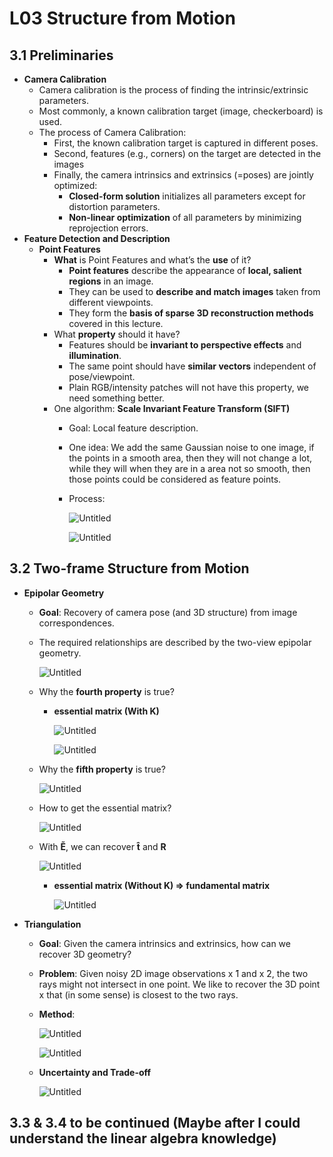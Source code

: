 # L03 Structure from Motion

## 3.1 Preliminaries

- **Camera Calibration**
    - Camera calibration is the process of finding the intrinsic/extrinsic parameters.
    - Most commonly, a known calibration target (image, checkerboard) is used.
    - The process of Camera Calibration:
        - First, the known calibration target is captured in different poses.
        - Second, features (e.g., corners) on the target are detected in the images
        - Finally, the camera intrinsics and extrinsics (=poses) are jointly optimized:
            - **Closed-form solution** initializes all parameters except for distortion parameters.
            - **Non-linear optimization** of all parameters by minimizing reprojection errors.
- **Feature Detection and Description**
    - **Point Features**
        - **What** is Point Features and what’s the **use** of it?
            - **Point features** describe the appearance of **local, salient regions** in an image.
            - They can be used to **describe and match images** taken from different viewpoints.
            - They form the **basis of sparse 3D reconstruction methods** covered in this lecture.
        - What **property** should it have?
            - Features should be **invariant to perspective effects** and **illumination**.
            - The same point should have **similar vectors** independent of pose/viewpoint.
            - Plain RGB/intensity patches will not have this property, we need something better.
        - One algorithm: **Scale Invariant Feature Transform (SIFT)**
            - Goal: Local feature description.
            - One idea: We add the same Gaussian noise to one image, if the points in a smooth area, then they will not change a lot, while they will  when they are in a area not so smooth, then those points could be considered as feature points.
            - Process:
                
                ![Untitled](./assets/Untitled.png)
                
                ![Untitled](./assets//Untitled%201.png)
                

## 3.2 Two-frame Structure from Motion

- **Epipolar Geometry**
    - **Goal**: Recovery of camera pose (and 3D structure) from image correspondences.
    - The required relationships are described by the two-view epipolar geometry.
        
        ![Untitled](./assets//Untitled%202.png)
        
    - Why the **fourth property** is true?
        - **essential matrix (With $\mathbf{K}$)**
            
            ![Untitled](./assets//Untitled%203.png)
            
            ![Untitled](./assets//Untitled%204.png)
            
    - Why the **fifth property** is true?
        
        ![Untitled](./assets//Untitled%205.png)
        
    - How to get the essential matrix?
        
        ![Untitled](./assets//Untitled%206.png)
        
    - With $\mathbf{\tilde{E}}$, we can recover $\mathbf{\hat{t}}$ and $\mathbf{R}$
        
        ![Untitled](./assets//Untitled%207.png)
        
        - **essential matrix (Without $\mathbf{K}$) ⇒ fundamental matrix**
            
            ![Untitled](./assets//Untitled%208.png)
            
- **Triangulation**
    - **Goal**: Given the camera intrinsics and extrinsics, how can we recover 3D geometry?
    - **Problem**: Given noisy 2D image observations x ̄1 and x ̄2, the two rays might not intersect in one point. We like to recover the 3D point x that (in some sense) is closest to the two rays.
    - **Method**:
        
        ![Untitled](./assets//Untitled%209.png)
        
        ![Untitled](./assets//Untitled%2010.png)
        
    - **Uncertainty and Trade-off**
        
        ![Untitled](./assets//Untitled%2011.png)
        

## 3.3 & 3.4 to be continued (Maybe after I could understand the linear algebra knowledge)